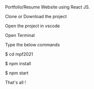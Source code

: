 Portfolio/Resume Website using React JS.

Clone or Download the project

Open the project in vscode

Open Terminal

Type the below commands

$ cd mpf2021

$ npm install

$ npm start

That's all !
